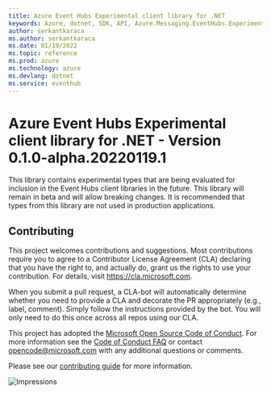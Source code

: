 ```yaml
---
title: Azure Event Hubs Experimental client library for .NET
keywords: Azure, dotnet, SDK, API, Azure.Messaging.EventHubs.Experimental, eventhub
author: serkantkaraca
ms.author: serkantkaraca
ms.date: 01/19/2022
ms.topic: reference
ms.prod: azure
ms.technology: azure
ms.devlang: dotnet
ms.service: eventhub
---
```

# Azure Event Hubs Experimental client library for .NET - Version 0.1.0-alpha.20220119.1 


This library contains experimental types that are being evaluated for inclusion in the Event Hubs client libraries in the future.  This library will remain in beta and will allow breaking changes.  It is recommended that types from this library are not used in production applications.
  
## Contributing  

This project welcomes contributions and suggestions.  Most contributions require you to agree to a Contributor License Agreement (CLA) declaring that you have the right to, and actually do, grant us the rights to use your contribution. For details, visit https://cla.microsoft.com.

When you submit a pull request, a CLA-bot will automatically determine whether you need to provide a CLA and decorate the PR appropriately (e.g., label, comment). Simply follow the instructions provided by the bot. You will only need to do this once across all repos using our CLA.

This project has adopted the [Microsoft Open Source Code of Conduct](https://opensource.microsoft.com/codeofconduct/). For more information see the [Code of Conduct FAQ](https://opensource.microsoft.com/codeofconduct/faq/) or contact [opencode@microsoft.com](mailto:opencode@microsoft.com) with any additional questions or comments.

Please see our [contributing guide](https://github.com/Azure/azure-sdk-for-net/blob/main/sdk/eventhub/Azure.Messaging.EventHubs/CONTRIBUTING.md) for more information.
  
![Impressions](https://azure-sdk-impressions.azurewebsites.net/api/impressions/azure-sdk-for-net%2Fsdk%2Feventhub%2FAzure.Messaging.EventHubs.Shared%2FREADME.png)

